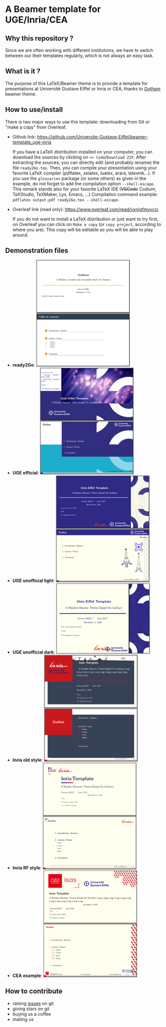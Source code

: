# A Beamer template for UGE/Inria/CEA

## Why this repository ?
Since we are often working with different institutions, we have to switch between our their templates regularly, which is not always an easy task.


## What is it ?
The purpose of this LaTeX/Beamer theme is to provide a template for presentations at Université Gustave Eiffel or Inria or CEA, thanks to [Gotham](https://gitlab.com/RomainNOEL/beamertheme-gotham) beamer theme.


## How to use/install
There is two major ways to use this template: downloading from Git or "make a copy" from Overleaf.

- Github link: https://github.com/Universite-Gustave-Eiffel/beamer-template_uge-inria

  If you have a LaTeX distribution installed on your computer, you can download the sources by clicking on `<> Code`/`Download ZIP`.
  After extracting the sources, you can directly edit (and probably rename) the file `ready2Go.tex`.
  Then, you can compile your presentation using your favorite LaTeX compiler (pdflatex, xelatex, luatex, arara, latexmk...).
  If you use the `glossaries` package (or some others) as given in the example, do not forget to add the compilation option `--shell-escape`.
  This remark stands also for your favorite LaTeX IDE (~~VSCode~~ Codium, TeXStudio, TeXMaker, Lyx, Emacs, ...)
  Compilation command example: `pdflatex output.pdf ready2Go.tex --shell-escape`.

- Overleaf link (read only): https://www.overleaf.com/read/vxnjgfmyvccj

  If you do not want to install a LaTeX distribution or just want to try first, on Overleaf you can click on `Make a copy` (or `copy project`, according to where you are).
  This copy will be editable so you will be able to play around. 


## Demonstration files
- **ready2Go**: <img src="original/gotham-example/screenshotGotham-1.png" width="300">
- **UGE official**: <img src="original/examples_UGE/screenshotUGEofficial.png" width="300">
- **UGE unofficial light**: <img src="original/examples_UGE/screenshotUGEunofficial-1.png" width="300">
- **UGE unofficial dark**: <img src="original/examples_UGE/screenshotUGEunofficial-2.png" width="300">
- **Inria old style**: <img src="original/examples_Inria/screenshotInriaOld.png" width="300">
- **Inria RF style**: <img src="original/examples_Inria/screenshotInriaRF.png" width="300">
- **CEA example**: <img src="original/examples_CEA/screenshotCEA.png" width="300">


## How to contribute
- raising [issues](https://github.com/Universite-Gustave-Eiffel/beamer-template_uge-inria/issues) on git
- giving stars on git
- buying us a coffee
- mailing us 
